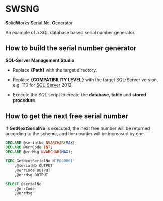 # SWSNG
**S**olid**W**orks **S**erial **N**o. **G**enerator

An example of a SQL database based serial number generator.

## How to build the serial number generator

**SQL-Server Management Studio**
- Replace **{Path}** with the target directory.
- Replace **{COMPATIBILITY LEVEL}** with the target SQL-Server version, e.g. 110 for [SQL-Server](https://sqlserverbuilds.blogspot.com/) 2012.
  
- Execute the SQL script to create the **database**, **table** and **stored procedure**. 

## How to get the next free serial number

If **GetNextSerialNo** is executed, the next free number will be returned according to the scheme, and the counter will be increased by one.

``` SQL
DECLARE @serialNo NVARCHAR(MAX);
DECLARE @errCode INT;
DECLARE @errMsg NVARCHAR(MAX);

EXEC GetNextSerialNo N'P000001'
	,@serialNo OUTPUT
	,@errCode OUTPUT
	,@errMsg OUTPUT

SELECT @serialNo
	,@errCode
	,@errMsg
``` 
